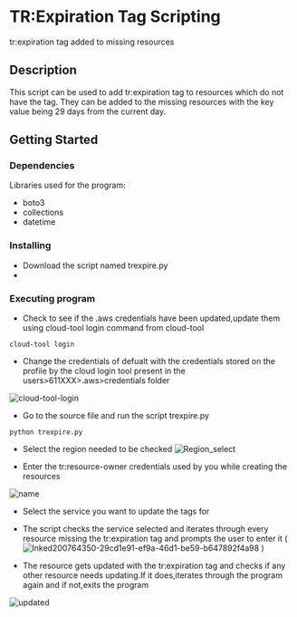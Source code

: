 # TR:Expiration Tag Scripting

tr:expiration tag added to missing resources

## Description

This script can be used to add tr:expiration tag to resources which do not have the tag.
They can be added to the missing resources with the key value being 29 days from the current day.

## Getting Started

### Dependencies

Libraries used for the program:
* boto3 
* collections
* datetime


### Installing

* Download the script named trexpire.py
* 

### Executing program

* Check to see if the .aws credentials have been updated,update them using cloud-tool login command from cloud-tool
```
cloud-tool login
```

* Change the credentials of defualt with the credentials stored on the profile by the cloud login tool present in the users>611XXX>.aws>credentials folder

![cloud-tool-login](https://user-images.githubusercontent.com/101724244/200761864-eb2a7f04-7709-43ff-b110-9d59faae26b8.PNG)

* Go to the source file and run the script trexpire.py
```
python trexpire.py
```
* Select the region needed to be checked
![Region_select](https://user-images.githubusercontent.com/101724244/200762885-e384f54b-bf07-453d-a37e-d206baa501cb.PNG)

* Enter the tr:resource-owner credentials used by you while creating the resources 
  
![name](https://user-images.githubusercontent.com/101724244/200763260-9be9c6f7-3510-484e-8573-7211fe7ba0d7.PNG)

* Select the service you want to update the tags for 

* The script checks the service selected and iterates through every resource missing the tr:expiration tag and prompts the user to enter it
(![Inked200764350-29cd1e91-ef9a-46d1-be59-b647892f4a98](https://github.com/NishanthchennagiriKeerthiTR/tr-expiration-tag-scripting/assets/101724244/c4491aaf-5cb4-4017-877f-0e023d8b99ca)
)


* The resource gets updated with the tr:expiration tag and checks if any other resource needs updating.If it does,iterates through the program again and if not,exits     the program
 
![updated](https://user-images.githubusercontent.com/101724244/200764649-763ed3c9-f0a8-45f9-a578-5bf3f6f57a46.PNG)


